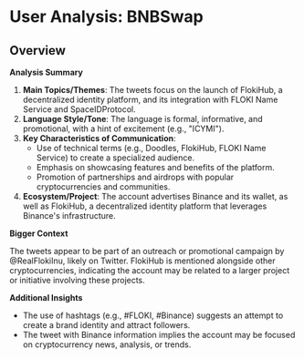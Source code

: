# User Analysis: BNBSwap

## Overview

**Analysis Summary**

1. **Main Topics/Themes**: The tweets focus on the launch of FlokiHub, a decentralized identity platform, and its integration with FLOKI Name Service and SpaceIDProtocol.
2. **Language Style/Tone**: The language is formal, informative, and promotional, with a hint of excitement (e.g., "ICYMI").
3. **Key Characteristics of Communication**:
	* Use of technical terms (e.g., Doodles, FlokiHub, FLOKI Name Service) to create a specialized audience.
	* Emphasis on showcasing features and benefits of the platform.
	* Promotion of partnerships and airdrops with popular cryptocurrencies and communities.
4. **Ecosystem/Project**: The account advertises Binance and its wallet, as well as FlokiHub, a decentralized identity platform that leverages Binance's infrastructure.

**Bigger Context**

The tweets appear to be part of an outreach or promotional campaign by @RealFlokiInu, likely on Twitter. FlokiHub is mentioned alongside other cryptocurrencies, indicating the account may be related to a larger project or initiative involving these projects.

**Additional Insights**

* The use of hashtags (e.g., #FLOKI, #Binance) suggests an attempt to create a brand identity and attract followers.
* The tweet with Binance information implies the account may be focused on cryptocurrency news, analysis, or trends.